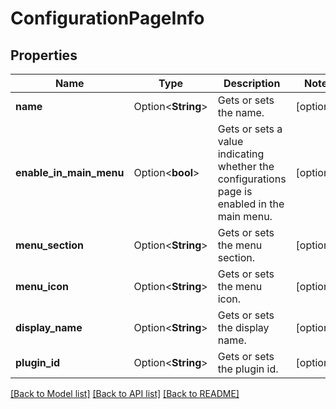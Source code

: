# ConfigurationPageInfo

## Properties

Name | Type | Description | Notes
------------ | ------------- | ------------- | -------------
**name** | Option<**String**> | Gets or sets the name. | [optional]
**enable_in_main_menu** | Option<**bool**> | Gets or sets a value indicating whether the configurations page is enabled in the main menu. | [optional]
**menu_section** | Option<**String**> | Gets or sets the menu section. | [optional]
**menu_icon** | Option<**String**> | Gets or sets the menu icon. | [optional]
**display_name** | Option<**String**> | Gets or sets the display name. | [optional]
**plugin_id** | Option<**String**> | Gets or sets the plugin id. | [optional]

[[Back to Model list]](../README.md#documentation-for-models) [[Back to API list]](../README.md#documentation-for-api-endpoints) [[Back to README]](../README.md)


